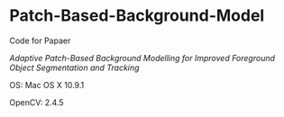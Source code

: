 Patch-Based-Background-Model
============================

Code for Papaer

_Adaptive Patch-Based Background Modelling for Improved Foreground Object Segmentation and Tracking_

OS: Mac OS X 10.9.1

OpenCV: 2.4.5
